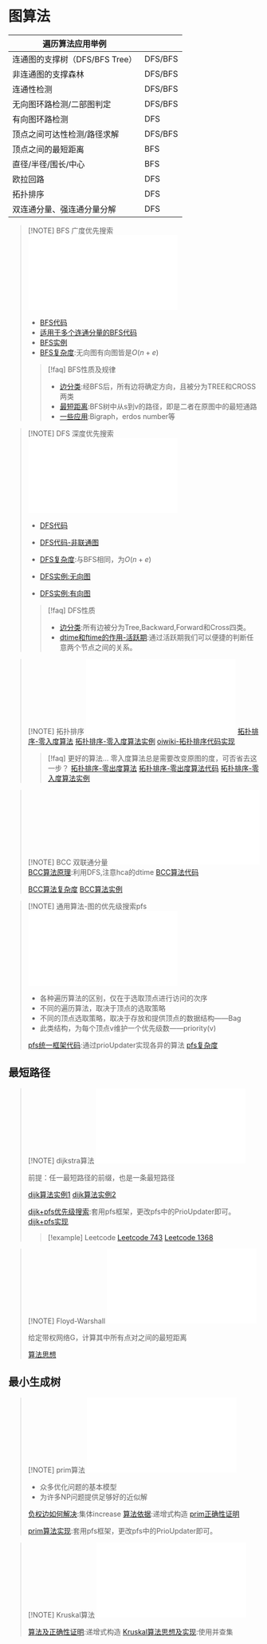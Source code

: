 # 图算法

| 遍历算法应用举例              |         |
| --------------------- | ------- |
| 连通图的支撑树（DFS/BFS Tree） | DFS/BFS |
| 非连通图的支撑森林             | DFS/BFS |
| 连通性检测                 | DFS/BFS |
| 无向图环路检测/二部图判定         | DFS/BFS |
| 有向图环路检测               | DFS     |
| 顶点之间可达性检测/路径求解        | DFS/BFS |
| 顶点之间的最短距离             | BFS     |
| 直径/半径/围长/中心           | BFS     |
| 欧拉回路                  | DFS     |
| 拓扑排序                  | DFS     |
| 双连通分量、强连通分量分解         | DFS     |

> [!NOTE] BFS 广度优先搜索
> ![BFS](files/slides/Tsinghua-DSA-2024Fall-chapter/10.Graph.pdf#page=34)
>
> - [BFS代码](files/slides/Tsinghua-DSA-2024Fall-chapter/10.Graph.pdf#page=36)
> - [适用于多个连通分量的BFS代码](files/slides/Tsinghua-DSA-2024Fall-chapter/10.Graph.pdf#page=43)
> - [BFS实例](files/slides/Tsinghua-DSA-2024Fall-chapter/10.Graph.pdf#page=39)
> - [BFS复杂度](files/slides/Tsinghua-DSA-2024Fall-chapter/10.Graph.pdf#page=44):无向图有向图皆是$O(n+e)$
>
> > [!faq] BFS性质及规律
> > - [边分类](files/slides/Tsinghua-DSA-2024Fall-chapter/10.Graph.pdf#page=46):经BFS后，所有边将确定方向，且被分为TREE和CROSS两类
> > - [最短距离](files/slides/Tsinghua-DSA-2024Fall-chapter/10.Graph.pdf#page=48):BFS树中从s到v的路径，即是二者在原图中的最短通路
> > - [一些应用](files/slides/Tsinghua-DSA-2024Fall-chapter/10.Graph.pdf#page=50):Bigraph，erdos number等

> [!NOTE] DFS 深度优先搜索
> ![DFS](files/slides/Tsinghua-DSA-2024Fall-chapter/10.Graph.pdf#page=56)
>
> - [DFS代码](files/slides/Tsinghua-DSA-2024Fall-chapter/10.Graph.pdf#page=57)
> - [DFS代码-非联通图](files/slides/Tsinghua-DSA-2024Fall-chapter/10.Graph.pdf#page=65)
> - [DFS复杂度](files/slides/Tsinghua-DSA-2024Fall-chapter/10.Graph.pdf#page=64):与BFS相同，为$O(n+e)$
>
> - [DFS实例:无向图](files/slides/Tsinghua-DSA-2024Fall-chapter/10.Graph.pdf#page=59)
> - [DFS实例:有向图](files/slides/Tsinghua-DSA-2024Fall-chapter/10.Graph.pdf#page=67)
>
> > [!faq] DFS性质
> > - [边分类](files/slides/Tsinghua-DSA-2024Fall-chapter/10.Graph.pdf#page=77):所有边被分为Tree,Backward,Forward和Cross四类。
> > - [dtime和ftime的作用-活跃期](files/slides/Tsinghua-DSA-2024Fall-chapter/10.Graph.pdf#page=48):通过活跃期我们可以便捷的判断任意两个节点之间的关系。

> [!NOTE] 拓扑排序
> ![11.Graph Applications, 页面 3](files/slides/Tsinghua-DSA-2024Fall-chapter/11.Graph%20Applications.pdf#page=3&selection=51,0,51,4)
> [拓扑排序-零入度算法](files/slides/Tsinghua-DSA-2024Fall-chapter/11.Graph%20Applications.pdf#page=6)
> [拓扑排序-零入度算法实例](files/slides/Tsinghua-DSA-2024Fall-chapter/11.Graph%20Applications.pdf#page=7)
> [oiwiki-拓扑排序代码实现](https://oi-wiki.org/graph/topo/#kahn-%E7%AE%97%E6%B3%95)
>
> >[!faq] 更好的算法...
> > 零入度算法总是需要改变原图的度，可否省去这一步？
> > [拓扑排序-零出度算法](files/slides/Tsinghua-DSA-2024Fall-chapter/11.Graph%20Applications.pdf#page=9)
> > [拓扑排序-零出度算法代码](files/slides/Tsinghua-DSA-2024Fall-chapter/11.Graph%20Applications.pdf#page=11)
> > [拓扑排序-零入度算法实例](files/slides/Tsinghua-DSA-2024Fall-chapter/11.Graph%20Applications.pdf#page=10)


> [!NOTE] BCC 双联通分量
> ![11.Graph Applications, 页面 3](files/slides/Tsinghua-DSA-2024Fall-chapter/11.Graph%20Applications.pdf#page=14)
> [BCC算法原理](files/slides/Tsinghua-DSA-2024Fall-chapter/11.Graph%20Applications.pdf#page=16):利用DFS,注意hca的dtime
> [BCC算法代码](files/slides/Tsinghua-DSA-2024Fall-chapter/11.Graph%20Applications.pdf#page=19)
>
> [BCC算法复杂度](files/slides/Tsinghua-DSA-2024Fall-chapter/11.Graph%20Applications.pdf#page=22)
> [BCC算法实例](files/slides/Tsinghua-DSA-2024Fall-chapter/11.Graph%20Applications.pdf#page=24)

> [!NOTE] 通用算法-图的优先级搜索pfs
> ![11.Graph Applications, 页面 3](files/slides/Tsinghua-DSA-2024Fall-chapter/11.Graph%20Applications.pdf#page=30)
>
> - 各种遍历算法的区别，仅在于选取顶点进行访问的次序
> - 不同的遍历算法，取决于顶点的选取策略
> - 不同的顶点选取策略，取决于存放和提供顶点的数据结构——Bag
> - 此类结构，为每个顶点v维护一个优先级数——priority(v)
>
> [pfs统一框架代码](files/slides/Tsinghua-DSA-2024Fall-chapter/11.Graph%20Applications.pdf#page=31):通过prioUpdater实现各异的算法
> [pfs复杂度](files/slides/Tsinghua-DSA-2024Fall-chapter/11.Graph%20Applications.pdf#page=33)
## 最短路径

> [!NOTE] dijkstra算法
> ![11.Graph Applications, 页面 3](files/slides/Tsinghua-DSA-2024Fall-chapter/11.Graph%20Applications.pdf#page=35)
>
> 前提：任一最短路径的前缀，也是一条最短路径
>
> [dijk算法实例1](files/slides/Tsinghua-DSA-2024Fall-chapter/11.Graph%20Applications.pdf#page=43)
> [dijk算法实例2](files/slides/Tsinghua-DSA-2024Fall-chapter/11.Graph%20Applications.pdf#page=50)
>
> [dijk+pfs优先级搜索](files/slides/Tsinghua-DSA-2024Fall-chapter/11.Graph%20Applications.pdf#page=55):套用pfs框架，更改pfs中的PrioUpdater即可。
> [dijk+pfs实现](files/slides/Tsinghua-DSA-2024Fall-chapter/11.Graph%20Applications.pdf#page=56)
> 
> > [!example] Leetcode
> >[Leetcode 743](https://leetcode.cn/problems/network-delay-time/solutions/909575/wang-luo-yan-chi-shi-jian-by-leetcode-so-6phc/)
> >[Leetcode 1368](https://leetcode.cn/problems/minimum-cost-to-make-at-least-one-valid-path-in-a-grid/description/)

> [!NOTE] Floyd-Warshall
> ![11.Graph Applications, 页面 3](files/slides/Tsinghua-DSA-2024Fall-chapter/11.Graph%20Applications.pdf#page=92)
>
> 给定带权网络G，计算其中所有点对之间的最短距离
>
> [算法思想](files/slides/Tsinghua-DSA-2024Fall-chapter/11.Graph%20Applications.pdf#page=94)
## 最小生成树

> [!NOTE] prim算法
> ![11.Graph Applications, 页面 3](files/slides/Tsinghua-DSA-2024Fall-chapter/11.Graph%20Applications.pdf#page=58)
>
> - 众多优化问题的基本模型
> - 为许多NP问题提供足够好的近似解
>
> [负权边如何解决](files/slides/Tsinghua-DSA-2024Fall-chapter/11.Graph%20Applications.pdf#page=61):集体increase
> [算法依据](files/slides/Tsinghua-DSA-2024Fall-chapter/11.Graph%20Applications.pdf#page=65):递增式构造
> [prim正确性证明](files/slides/Tsinghua-DSA-2024Fall-chapter/11.Graph%20Applications.pdf#page=73)
>
> [prim算法实现](files/slides/Tsinghua-DSA-2024Fall-chapter/11.Graph%20Applications.pdf#page=76):套用pfs框架，更改pfs中的PrioUpdater即可。
>

> [!NOTE] Kruskal算法
> ![11.Graph Applications, 页面 3](files/slides/Tsinghua-DSA-2024Fall-chapter/11.Graph%20Applications.pdf#page=79)
>
> [算法及正确性证明](files/slides/Tsinghua-DSA-2024Fall-chapter/11.Graph%20Applications.pdf#page=80):递增式构造
> [Kruskal算法思想及实现](files/slides/Tsinghua-DSA-2024Fall-chapter/11.Graph%20Applications.pdf#page=83):使用并查集

